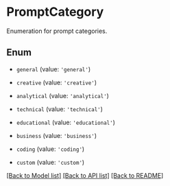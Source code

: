 # PromptCategory

Enumeration for prompt categories.

## Enum

* `general` (value: `'general'`)

* `creative` (value: `'creative'`)

* `analytical` (value: `'analytical'`)

* `technical` (value: `'technical'`)

* `educational` (value: `'educational'`)

* `business` (value: `'business'`)

* `coding` (value: `'coding'`)

* `custom` (value: `'custom'`)

[[Back to Model list]](../README.md#documentation-for-models) [[Back to API list]](../README.md#documentation-for-api-endpoints) [[Back to README]](../README.md)
